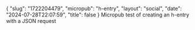 {
    "slug": "1722204479",
    "micropub": "h-entry",
    "layout": "social",
    "date": "2024-07-28T22:07:59",
    "title": false
}
Micropub test of creating an h-entry with a JSON request